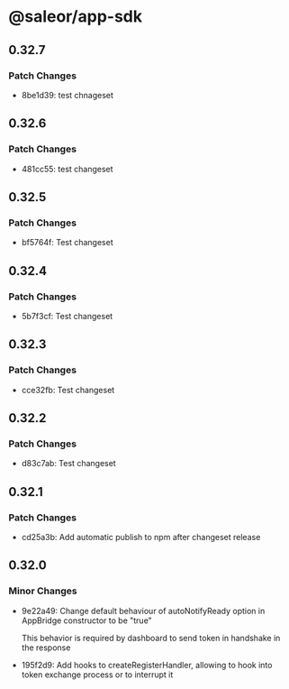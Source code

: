 # @saleor/app-sdk

## 0.32.7

### Patch Changes

- 8be1d39: test chnageset

## 0.32.6

### Patch Changes

- 481cc55: test changeset

## 0.32.5

### Patch Changes

- bf5764f: Test changeset

## 0.32.4

### Patch Changes

- 5b7f3cf: Test changeset

## 0.32.3

### Patch Changes

- cce32fb: Test changeset

## 0.32.2

### Patch Changes

- d83c7ab: Test changeset

## 0.32.1

### Patch Changes

- cd25a3b: Add automatic publish to npm after changeset release

## 0.32.0

### Minor Changes

- 9e22a49: Change default behaviour of autoNotifyReady option in AppBridge constructor to be "true"

  This behavior is required by dashboard to send token in handshake in the response

- 195f2d9: Add hooks to createRegisterHandler, allowing to hook into token exchange process or to interrupt it
